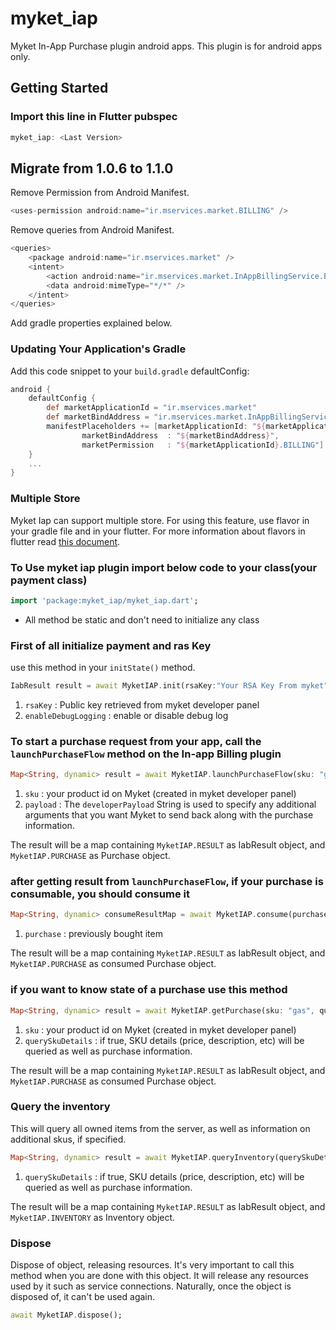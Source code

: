 # myket_iap

Myket In-App Purchase plugin android apps. This plugin is for android apps only.

## Getting Started

### Import this line in Flutter pubspec
```dart
myket_iap: <Last Version>
```

## Migrate from 1.0.6 to 1.1.0
Remove Permission from Android Manifest.
```dart
<uses-permission android:name="ir.mservices.market.BILLING" />
```

Remove queries from Android Manifest.
```dart
<queries>
    <package android:name="ir.mservices.market" />
    <intent>
        <action android:name="ir.mservices.market.InAppBillingService.BIND" />
        <data android:mimeType="*/*" />
    </intent>
</queries>
```

Add gradle properties explained below.


### Updating Your Application's Gradle
Add this code snippet to your `build.gradle` defaultConfig:
```groovy
android {
    defaultConfig {
        def marketApplicationId = "ir.mservices.market"
        def marketBindAddress = "ir.mservices.market.InAppBillingService.BIND"
        manifestPlaceholders += [marketApplicationId: "${marketApplicationId}",
                marketBindAddress  : "${marketBindAddress}",
                marketPermission   : "${marketApplicationId}.BILLING"]
    }
    ...
}
```


### Multiple Store
Myket Iap can support multiple store. For using this feature, use flavor in your gradle file and in your flutter.
For more information about flavors in flutter read [this document](https://cogitas.net/creating-flavors-of-a-flutter-app/).


### To Use myket iap plugin import below code to your class(your payment class)
```dart
import 'package:myket_iap/myket_iap.dart';
```

* All method be static and don't need to initialize any class

### First of all initialize payment and ras Key
use this method in your `initState()` method.
```dart
IabResult result = await MyketIAP.init(rsaKey:"Your RSA Key From myket", enableDebugLogging: true);
```
1. `rsaKey` : Public key retrieved from myket developer panel
2. `enableDebugLogging` : enable or disable debug log

### To start a purchase request from your app, call the `launchPurchaseFlow` method on the In-app Billing plugin
```dart
Map<String, dynamic> result = await MyketIAP.launchPurchaseFlow(sku: "gas", payload:"payload");
```
1. `sku` : your product id on Myket (created in myket developer panel)
2. `payload` : The `developerPayload` String is used to specify any additional arguments that you want Myket to send back along with the purchase information.

The result will be a map containing `MyketIAP.RESULT` as IabResult object, and `MyketIAP.PURCHASE` as Purchase object.

### after getting result from `launchPurchaseFlow`, if your purchase is consumable, you should consume it
```dart
Map<String, dynamic> consumeResultMap = await MyketIAP.consume(purchase: purchase);
```
1. `purchase` : previously bought item

The result will be a map containing `MyketIAP.RESULT` as IabResult object, and `MyketIAP.PURCHASE` as consumed Purchase object.

### if you want to know state of a purchase use this method
```dart
Map<String, dynamic> result = await MyketIAP.getPurchase(sku: "gas", querySkuDetails: false);
```
1. `sku` : your product id on Myket (created in myket developer panel)
2. `querySkuDetails` : if true, SKU details (price, description, etc) will be queried as well as purchase information.

The result will be a map containing `MyketIAP.RESULT` as IabResult object, and `MyketIAP.PURCHASE` as consumed Purchase object.

### Query the inventory
This will query all owned items from the server, as well as information on additional skus, if specified.
```dart
Map<String, dynamic> result = await MyketIAP.queryInventory(querySkuDetails: false);
```
1. `querySkuDetails` : if true, SKU details (price, description, etc) will be queried as well as purchase information.

The result will be a map containing `MyketIAP.RESULT` as IabResult object, and `MyketIAP.INVENTORY` as Inventory object.

### Dispose
Dispose of object, releasing resources. It's very important to call this method when you are done with this object. It will release any resources used by it such as service connections. Naturally, once the object is disposed of, it can't be used again.
```dart
await MyketIAP.dispose();
```


